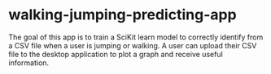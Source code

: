 # walking-jumping-predicting-app

The goal of this app is to train a SciKit learn model to correctly identify from a CSV file when a user is jumping or walking. A user can upload their CSV file to the desktop application to plot a graph and receive useful information.
